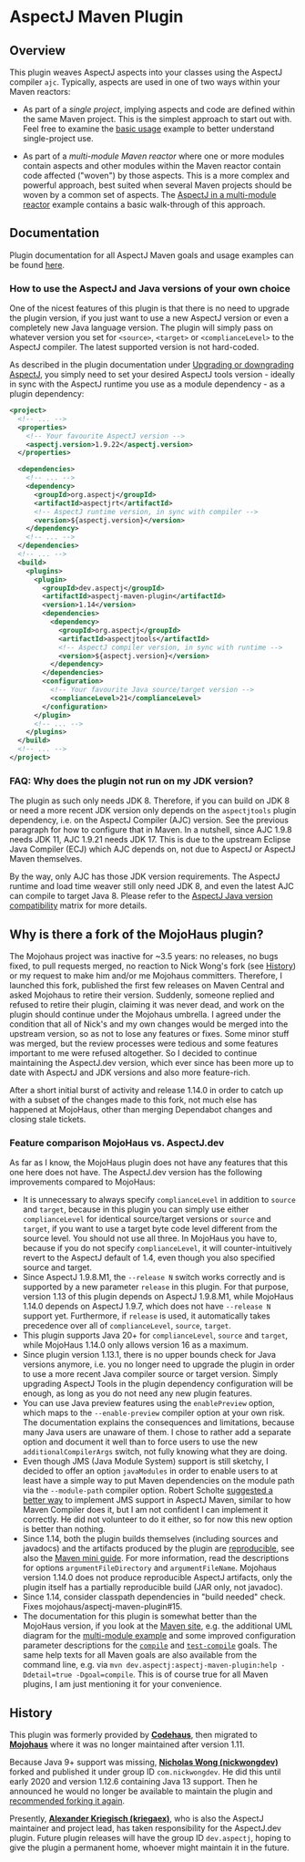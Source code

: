 # AspectJ Maven Plugin

## Overview 

This plugin weaves AspectJ aspects into your classes using the AspectJ compiler `ajc`. Typically, aspects are used in
one of two ways within your Maven reactors:

  * As part of a _single project_, implying aspects and code are defined within the same Maven project. This is the
    simplest approach to start out with. Feel free to examine the [basic usage](https://dev-aspectj.github.io/aspectj-maven-plugin/usage.html#basic_usage) example to
    better understand single-project use.

  * As part of a _multi-module Maven reactor_ where one or more modules contain aspects and other modules within the
    Maven reactor contain code affected ("woven") by those aspects. This is a more complex and powerful approach, best
    suited when several Maven projects should be woven by a common set of aspects. The
    [AspectJ in a multi-module reactor](https://dev-aspectj.github.io/aspectj-maven-plugin/multimodule/multimodule_strategy.html) example contains a basic walk-through
    of this approach.

## Documentation

Plugin documentation for all AspectJ Maven goals and usage examples can be found
[here](https://dev-aspectj.github.io/aspectj-maven-plugin/).

### How to use the AspectJ and Java versions of your own choice

One of the nicest features of this plugin is that there is no need to upgrade the plugin version, if you just want to
use a new AspectJ version or even a completely new Java language version. The plugin will simply pass on whatever
version you set for `<source>`, `<target>` or `<complianceLevel>` to the AspectJ compiler. The latest supported version
is not hard-coded.

As described in the plugin documentation under
[Upgrading or downgrading AspectJ](https://dev-aspectj.github.io/aspectj-maven-plugin/usage.html#upgrading_or_downgrading_aspectj),
you simply need to set your desired AspectJ tools version - ideally in sync with the AspectJ runtime you use as a module
dependency - as a plugin dependency:

```xml
<project>
  <!-- ... -->
  <properties>
    <!-- Your favourite AspectJ version -->
    <aspectj.version>1.9.22</aspectj.version>
  </properties>

  <dependencies>
    <!-- ... -->
    <dependency>
      <groupId>org.aspectj</groupId>
      <artifactId>aspectjrt</artifactId>
      <!-- AspectJ runtime version, in sync with compiler -->
      <version>${aspectj.version}</version>
    </dependency>
    <!-- ... -->
  </dependencies>
  <!-- ... -->
  <build>
    <plugins>
      <plugin>
        <groupId>dev.aspectj</groupId>
        <artifactId>aspectj-maven-plugin</artifactId>
        <version>1.14</version>
        <dependencies>
          <dependency>
            <groupId>org.aspectj</groupId>
            <artifactId>aspectjtools</artifactId>
            <!-- AspectJ compiler version, in sync with runtime -->
            <version>${aspectj.version}</version>
          </dependency>
        </dependencies>
        <configuration>
          <!-- Your favourite Java source/target version -->
          <complianceLevel>21</complianceLevel>
        </configuration>
      </plugin>
      <!-- ... -->
    </plugins>
  </build>
  <!-- ... -->
</project>
```

### FAQ: Why does the plugin not run on my JDK version?

The plugin as such only needs JDK 8. Therefore, if you can build on JDK 8 or need a more recent JDK version only depends
on the `aspectjtools` plugin dependency, i.e. on the AspectJ Compiler (AJC) version. See the previous paragraph for how
to configure that in Maven. In a nutshell, since AJC 1.9.8 needs JDK 11, AJC 1.9.21 needs JDK 17. This is due to the
upstream Eclipse Java Compiler (ECJ) which AJC depends on, not due to AspectJ or AspectJ Maven themselves.

By the way, only AJC has those JDK version requirements. The AspectJ runtime and load time weaver still only need JDK 8,
and even the latest AJC can compile to target Java 8. Please refer to the [AspectJ Java version
compatibility](https://github.com/eclipse-aspectj/aspectj/blob/master/docs/dist/doc/JavaVersionCompatibility.md)
matrix for more details.

## Why is there a fork of the MojoHaus plugin?

The Mojohaus project was inactive for ~3.5 years: no releases, no bugs fixed, to pull requests merged, no reaction to
Nick Wong's fork (see [History](#history)) or my request to make him and/or me Mojohaus committers. Therefore, I
launched this fork, published the first few releases on Maven Central and asked Mojohaus to retire their version.
Suddenly, someone replied and refused to retire their plugin, claiming it was never dead, and work on the plugin should
continue under the Mojohaus umbrella. I agreed under the condition that all of Nick's and my own changes would be merged
into the upstream version, so as not to lose any features or fixes. Some minor stuff was merged, but the review
processes were tedious and some features important to me were refused altogether. So I decided to continue maintaining
the AspectJ.dev version, which ever since has been more up to date with AspectJ and JDK versions and also more
feature-rich.

After a short initial burst of activity and release 1.14.0 in order to catch up with a subset of the changes made to
this fork, not much else has happened at MojoHaus, other than merging Dependabot changes and closing stale tickets.

### Feature comparison MojoHaus vs. AspectJ.dev

As far as I know, the MojoHaus plugin does not have any features that this one here does not have. The AspectJ.dev
version has the following improvements compared to MojoHaus:

  * It is unnecessary to always specify `complianceLevel` in addition to `source` and `target`, because in this plugin
    you can simply use either `complianceLevel` for identical source/target versions or `source` and `target`, if you
    want to use a target byte code level different from the source level. You should not use all three. In MojoHaus you
    have to, because if you do not specify `complianceLevel`, it will counter-intuitively revert to the AspectJ default
    of 1.4, even though you also specified source and target.
  * Since AspectJ 1.9.8.M1, the `--release N` switch works correctly and is supported by a new parameter `release` in
    this plugin. For that purpose, version 1.13 of this plugin depends on AspectJ 1.9.8.M1, while MojoHaus 1.14.0
    depends on AspectJ 1.9.7, which does not have `--release N` support yet. Furthermore, if `release` is used, it
    automatically takes precedence over all of `complianceLevel`, `source`, `target`.
  * This plugin supports Java 20+ for `complianceLevel`, `source` and `target`, while MojoHaus 1.14.0 only allows
    version 16 as a maximum.
  * Since plugin version 1.13.1, there is no upper bounds check for Java versions anymore, i.e. you no longer need to
    upgrade the plugin in order to use a more recent Java compiler source or target version. Simply upgrading AspectJ
    Tools in the plugin dependency configuration will be enough, as long as you do not need any new plugin features. 
  * You can use Java preview features using the `enablePreview` option, which maps to the `--enable-preview` compiler
    option at your own risk. The documentation explains the consequences and limitations, because many Java users are
    unaware of them. I chose to rather add a separate option and document it well than to force users to use the new
    `additionalCompilerArgs` switch, not fully knowing what they are doing.
  * Even though JMS (Java Module System) support is still sketchy, I decided to offer an option `javaModules` in order
    to enable users to at least have a simple way to put Maven dependencies on the module path via the `--module-path`
    compiler option. Robert Scholte [suggested a better way](https://github.com/mojohaus/aspectj-maven-plugin/pull/100#discussion_r646632402)
    to implement JMS support in AspectJ Maven, similar to how Maven Compiler does it, but I am not confident I can
    implement it correctly. He did not volunteer to do it either, so for now this new option is better than nothing.
  * Since 1.14, both the plugin builds themselves (including sources and javadocs) and the artifacts produced by the
    plugin are [reproducible](https://reproducible-builds.org/), see also the
    [Maven mini guide](https://maven.apache.org/guides/mini/guide-reproducible-builds.html). For more information, read
    the descriptions for options `argumentFileDirectory` and `argumentFileName`. Mojohaus version 1.14.0 does not
    produce reproducible AspectJ artifacts, only the plugin itself has a partially reproducible build (JAR only, not
    javadoc).
  * Since 1.14, consider classpath dependencies in "build needed" check. Fixes mojohaus/aspectj-maven-plugin#15.
  * The documentation for this plugin is somewhat better than the MojoHaus version, if you look at the
    [Maven site](https://dev-aspectj.github.io/aspectj-maven-plugin/), e.g. the additional UML diagram for the
    [multi-module example](https://dev-aspectj.github.io/aspectj-maven-plugin/multimodule/multimodule_strategy.html)
    and some improved configuration parameter descriptions for the
    [`compile`](https://dev-aspectj.github.io/aspectj-maven-plugin/compile-mojo.html) and
    [`test-compile`](https://dev-aspectj.github.io/aspectj-maven-plugin/test-compile-mojo.html) goals. The same
    help texts for all Maven goals are also available from the command line, e.g. via
    `mvn dev.aspectj:aspectj-maven-plugin:help -Ddetail=true -Dgoal=compile`. This is of course true for all Maven
    plugins, I am just mentioning it for your convenience.

## History

This plugin was formerly provided by [**Codehaus**](https://www.infoworld.com/article/2892227/codehaus-the-once-great-house-of-code-has-fallen.html),
then migrated to [**Mojohaus**](https://www.mojohaus.org/) where it was no longer maintained after version 1.11.

Because Java 9+ support was missing, [**Nicholas Wong (nickwongdev)**](https://github.com/nickwongdev) forked and
published it under group ID `com.nickwongdev`. He did this until early 2020 and version 1.12.6 containing Java 13
support. Then he announced he would no longer be available to maintain the plugin and
[recommended forking it again](https://github.com/mojohaus/aspectj-maven-plugin/pull/45#issuecomment-803142741).

Presently, [**Alexander Kriegisch (kriegaex)**](https://github.com/kriegaex), who is also the AspectJ maintainer and
project lead, has taken responsibility for the AspectJ.dev plugin. Future plugin releases will have the group ID
`dev.aspectj`, hoping to give the plugin a permanent home, whoever might maintain it in the future.
